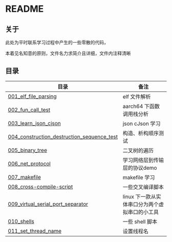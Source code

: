 # README

## 关于

此处为平时联系学习过程中产生的一些零散的代码，

本着见名知意的原则，文件名力求简介且详细，文件内注释清晰

## 目录

| 目录 | 备注 |
| - | - |
| [001_elf_file_parsing](001_elf_file_parsing) | elf 文件解析 |
| [002_fun_call_test](002_fun_call_test)| aarch64 下函数调用栈分析 |
| [003_learn_json_cjson](003_learn_json_cjson) | json cJson 学习 |
| [004_construction_destruction_sequence_test](004_construction_destruction_sequence_test) | 构造、析构顺序测试 |
| [005_binary_tree](005_binary_tree) | 二叉树的遍历 |
| [006_net_protocol](006_net_protocol) | 学习网络层到传输层的协议demo |
| [007_makefile](007_makefile) | makefile 学习 |
| [008_cross-compile-script](008_cross-compile-script) | 一些交叉编译脚本 |
| [009_virtual_serial_port_separator](009_virtual_serial_port_separator) | linux 下一款从实体串口分为两个虚拟串口的小工具 |
| [010_shells](010_shells) | 一些 shell 脚本 |
| [011_set_thread_name](011_set_thread_name)| 设置线程名|
